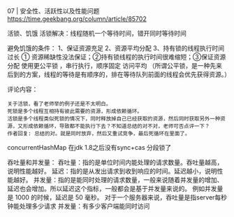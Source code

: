07 | 安全性、活跃性以及性能问题
https://time.geekbang.org/column/article/85702

活锁、饥饿
  活锁解决：线程随机一个等待时间，错开同时等待时间      
   
避免饥饿的条件：
        1、保证资源充足
        2、资源平均分配
        3、持有锁的线程执行时间过长
    ① 资源稀缺性没法保证；②持有锁线程的执行时间很难缩短；③保证资源分配 使用更公平锁 ，串行执行，顺序固定 访问平均
    （所谓公平锁，是一种先来后到的方案，线程的等待是有顺序的，排在等待队列前面的线程会优先获得资源。）
  
  
  
评论内容：  
   
    关于活锁，看了老师举的例子还是不太明白。
    死锁是多个线程互相持有彼此需要的资源，形成依赖循环。
    活锁是多个线程类似死锁的情况下，同时释放掉自己已经获取的资源，然后同时获取另外一种资源，又形成依赖循环，导致都不能执行下去？不知道总结的对不对，老师可否点评一下？
    作者回复: 总结的对。就是同时放弃，然后又重试竞争，最后死循环在里面了。
    
 concurrentHashMap 在jdk 1.8之后没有sync+cas 分段锁了      
 
 吞吐量和并发量：
       吞吐量：指的是单位时间内能处理的请求数量。吞吐量越高，说明性能越好。
       延迟：指的是从发出请求到收到响应的时间。延迟越小，说明性能越好。
       并发量：指的是能同时处理的请求数量，一般来说随着并发量的增加、延迟也会增加。所以延迟这个指标，一般都会是基于并发量来说的。
       例如并发量是 1000 的时候，延迟是 50 毫秒。
    对于一个服务器来说，吞吐量是指server每秒钟能处理多少请求
    并发量：有多少客户端能同时访问     